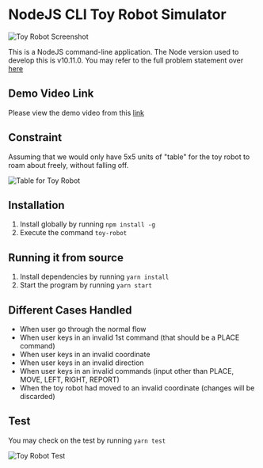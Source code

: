 # NodeJS CLI Toy Robot Simulator

![Toy Robot Screenshot](https://raw.githubusercontent.com/simmatrix/nodejs-toy-robot-simulator/master/toy-robot-screenshot.png)

This is a NodeJS command-line application. The Node version used to develop this is v10.11.0. You may refer to the full problem statement over [here](https://github.com/simmatrix/nodejs-toy-robot-simulator/blob/master/PROBLEM.md)

## Demo Video Link

Please view the demo video from this [link](https://drive.google.com/file/d/1S64ey8-CSc-flPJMy1KGvDb8JnXAfuiJ/view?usp=sharing)

## Constraint

Assuming that we would only have 5x5 units of "table" for the toy robot to roam about freely, without falling off.

![Table for Toy Robot](https://raw.githubusercontent.com/simmatrix/nodejs-toy-robot-simulator/master/toy-robot-grid.png)

## Installation

1. Install globally by running `npm install -g`
2. Execute the command `toy-robot`

## Running it from source

1. Install dependencies by running `yarn install`
2. Start the program by running `yarn start`

## Different Cases Handled

- When user go through the normal flow
- When user keys in an invalid 1st command (that should be a PLACE command)
- When user keys in an invalid coordinate
- When user keys in an invalid direction
- When user keys in an invalid commands (input other than PLACE, MOVE, LEFT, RIGHT, REPORT)
- When the toy robot had moved to an invalid coordinate (changes will be discarded)

## Test

You may check on the test by running `yarn test`

![Toy Robot Test](https://raw.githubusercontent.com/simmatrix/nodejs-toy-robot-simulator/master/toy-robot-test.png)
